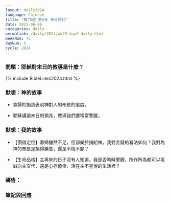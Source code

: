 ```yaml
---
layout: daily2024
language: Chinese
title: "第75週 第5天 末日預兆"
date: 2025-06-06
categories: daily
permalink: /daily/2024/wk75-day5-daily.html
weekNum: 75
dayNum: 5
cycle: 2024
---
```


### 問題：耶穌對末日的教導是什麼？

{% include BibleLinks2024.html %}

### 默想：神的故事 
+ 寡婦的捐資表明神對人的奉獻的態度。

+ 耶穌講論末日的預兆，教導我們要常常警醒。 

### 默想：我的故事 
+ 【價值定位】寡婦雖然不足，但卻樂於捐給神。我對金錢的看法如何？我對為神的奉獻是捐得樂意，還是不情不願？

+ 【生命品格】主再來的日子沒有人知道。我是否時時警醒，所作所為都可以坦誠向主交代，還是心存僥倖，活在主不喜悅的生活裡？

### 禱告：

### 筆記與回應
